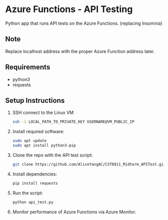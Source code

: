 # Azure Functions - API Testing

Python app that runs API tests on the Azure Functions. (replacing Insomnia)

## Note

Replace localhost address with the proper Azure Function address later.

## Requirements

- python3
- requests

## Setup Instructions
1. SSH connect to the Linux VM
    ```bash
    ssh -i LOCAL_PATH_TO_PRIVATE_KEY USERNAME@VM_PUBLIC_IP
2. Install required software:
   ```bash
   sudo apt update
   sudo apt install python3-pip
3. Clone the repo with the API test script:
   ```bash
   git clone https://github.com/AliceYangAC/CST8911_Midterm_APITest.git
4. Install dependencies:
    ```bash
    pip install requests
4. Run the script:
    ```bash
    python api_test.py
5. Monitor performance of Azure Functions via Azure Monitor.

